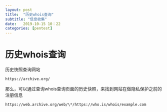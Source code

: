 ```yaml
---
layout: post
title:  "历史whois查询"
subtitle: "信息收集"
date:   2019-10-15 10：22
categories: [pentest]
---
```


# 历史whois查询

历史快照查询网站

``` https://archive.org/ ```

那么，可以通过查询whois查询页面的历史快照，来找到网站在做隐私保护之前的注册信息

``` https://web.archive.org/web/\*/https://who.is/whois/example.com ```

